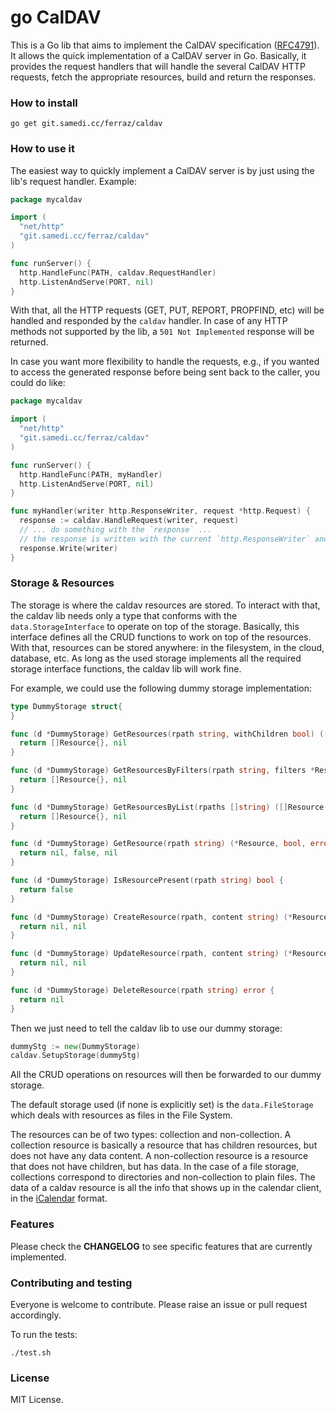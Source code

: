# go CalDAV

This is a Go lib that aims to implement the CalDAV specification ([RFC4791]). It allows the quick implementation of a CalDAV server in Go. Basically, it provides the request handlers that will handle the several CalDAV HTTP requests, fetch the appropriate resources, build and return the responses.

### How to install

```
go get git.samedi.cc/ferraz/caldav
```

### How to use it

The easiest way to quickly implement a CalDAV server is by just using the lib's request handler. Example:

```go
package mycaldav

import (
  "net/http"
  "git.samedi.cc/ferraz/caldav"
)

func runServer() {
  http.HandleFunc(PATH, caldav.RequestHandler)
  http.ListenAndServe(PORT, nil)
}
```

With that, all the HTTP requests (GET, PUT, REPORT, PROPFIND, etc) will be handled and responded by the `caldav` handler. In case of any HTTP methods not supported by the lib, a `501 Not Implemented` response will be returned.

In case you want more flexibility to handle the requests, e.g., if you wanted to access the generated response before being sent back to the caller, you could do like:

```go
package mycaldav

import (
  "net/http"
  "git.samedi.cc/ferraz/caldav"
)

func runServer() {
  http.HandleFunc(PATH, myHandler)
  http.ListenAndServe(PORT, nil)
}

func myHandler(writer http.ResponseWriter, request *http.Request) {
  response := caldav.HandleRequest(writer, request)
  // ... do something with the `response` ...
  // the response is written with the current `http.ResponseWriter` and ready to be sent back
  response.Write(writer)
}
```

### Storage & Resources

The storage is where the caldav resources are stored. To interact with that, the caldav lib needs only a type that conforms with the  `data.StorageInterface` to operate on top of the storage. Basically, this interface defines all the CRUD functions to work on top of the resources. With that, resources can be stored anywhere: in the filesystem, in the cloud, database, etc. As long as the used storage implements all the required storage interface functions, the caldav lib will work fine.

For example, we could use the following dummy storage implementation:

```go
type DummyStorage struct{
}

func (d *DummyStorage) GetResources(rpath string, withChildren bool) ([]Resource, error) {
  return []Resource{}, nil
}

func (d *DummyStorage) GetResourcesByFilters(rpath string, filters *ResourceFilter) ([]Resource, error) {
  return []Resource{}, nil
}

func (d *DummyStorage) GetResourcesByList(rpaths []string) ([]Resource, error) {
  return []Resource{}, nil
}

func (d *DummyStorage) GetResource(rpath string) (*Resource, bool, error) {
  return nil, false, nil
}

func (d *DummyStorage) IsResourcePresent(rpath string) bool {
  return false
}

func (d *DummyStorage) CreateResource(rpath, content string) (*Resource, error) {
  return nil, nil
}

func (d *DummyStorage) UpdateResource(rpath, content string) (*Resource, error) {
  return nil, nil
}

func (d *DummyStorage) DeleteResource(rpath string) error {
  return nil
}
```

Then we just need to tell the caldav lib to use our dummy storage:

```go
dummyStg := new(DummyStorage)
caldav.SetupStorage(dummyStg)
```

All the CRUD operations on resources will then be forwarded to our dummy storage.

The default storage used (if none is explicitly set) is the `data.FileStorage` which deals with resources as files in the File System.

The resources can be of two types: collection and non-collection. A collection resource is basically a resource that has children resources, but does not have any data content. A non-collection resource is a resource that does not have children, but has data. In the case of a file storage, collections correspond to directories and non-collection to plain files. The data of a caldav resource is all the info that shows up in the calendar client, in the [iCalendar](https://en.wikipedia.org/wiki/ICalendar) format.

### Features

Please check the **CHANGELOG** to see specific features that are currently implemented.

### Contributing and testing

Everyone is welcome to contribute. Please raise an issue or pull request accordingly.

To run the tests:

```
./test.sh
```

### License

MIT License.

[RFC4791]: https://tools.ietf.org/html/rfc4791

